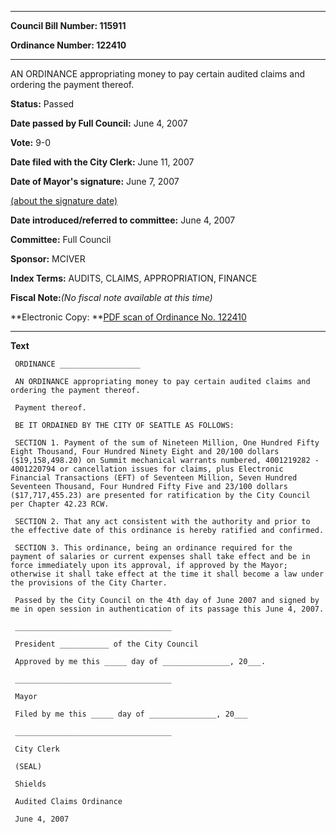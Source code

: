 

********

**Council Bill Number: 115911**
   
**Ordinance Number: 122410**
********

 AN ORDINANCE appropriating money to pay certain audited claims and ordering the payment thereof.

**Status:** Passed
   
**Date passed by Full Council:** June 4, 2007
   
**Vote:** 9-0
   
**Date filed with the City Clerk:** June 11, 2007
   
**Date of Mayor's signature:** June 7, 2007
   
[(about the signature date)](/~public/approvaldate.htm)
   
   
   
**Date introduced/referred to committee:** June 4, 2007
   
**Committee:** Full Council
   
**Sponsor:** MCIVER
   
   
**Index Terms:** AUDITS, CLAIMS, APPROPRIATION, FINANCE

**Fiscal Note:**_(No fiscal note available at this time)_

**Electronic Copy: **[PDF scan of Ordinance No. 122410](/~archives/Ordinances/Ord_122410.pdf)

********

**Text**
   
```
 ORDINANCE __________________

 AN ORDINANCE appropriating money to pay certain audited claims and ordering the payment thereof.

 Payment thereof.

 BE IT ORDAINED BY THE CITY OF SEATTLE AS FOLLOWS:

 SECTION 1. Payment of the sum of Nineteen Million, One Hundred Fifty Eight Thousand, Four Hundred Ninety Eight and 20/100 dollars ($19,158,498.20) on Summit mechanical warrants numbered, 4001219282 - 4001220794 or cancellation issues for claims, plus Electronic Financial Transactions (EFT) of Seventeen Million, Seven Hundred Seventeen Thousand, Four Hundred Fifty Five and 23/100 dollars ($17,717,455.23) are presented for ratification by the City Council per Chapter 42.23 RCW.

 SECTION 2. That any act consistent with the authority and prior to the effective date of this ordinance is hereby ratified and confirmed.

 SECTION 3. This ordinance, being an ordinance required for the payment of salaries or current expenses shall take effect and be in force immediately upon its approval, if approved by the Mayor; otherwise it shall take effect at the time it shall become a law under the provisions of the City Charter.

 Passed by the City Council on the 4th day of June 2007 and signed by me in open session in authentication of its passage this June 4, 2007.

 ___________________________________

 President ___________ of the City Council

 Approved by me this _____ day of _______________, 20___.

 ___________________________________

 Mayor

 Filed by me this _____ day of _______________, 20___

 ___________________________________

 City Clerk

 (SEAL)

 Shields

 Audited Claims Ordinance

 June 4, 2007

```
